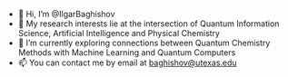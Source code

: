 - 👋 Hi, I’m @IlgarBaghishov
- 👀 My research interests lie at the intersection of Quantum Information Science, Artificial Intelligence and Physical Chemistry
- 🌱 I’m currently exploring connections between Quantum Chemistry Methods with Machine Learning and Quantum Computers
- 📫 You can contact me by email at baghishov@utexas.edu

<!---
IlgarBaghishov/IlgarBaghishov is a ✨ special ✨ repository because its `README.md` (this file) appears on your GitHub profile.
You can click the Preview link to take a look at your changes.
--->
